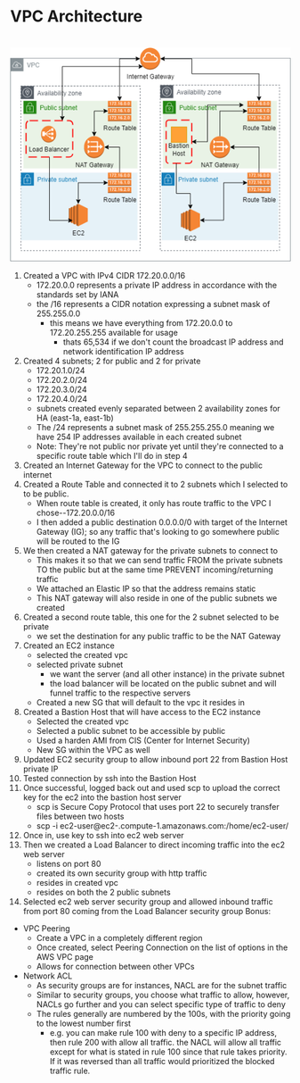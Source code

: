# VPC Architecture
#

![VPC Design](vpcDesign.png)


1. Created a VPC with IPv4 CIDR 172.20.0.0/16
	- 172.20.0.0 represents a private IP address in accordance with the standards set by IANA
	- the /16 represents a CIDR notation expressing a subnet mask of 255.255.0.0
		- this means we have everything from 172.20.0.0 to 172.20.255.255 available for usage
			- thats 65,534 if we don't count the broadcast IP address and network identification IP address
2. Created 4 subnets; 2 for public and 2 for private
	- 172.20.1.0/24
	- 172.20.2.0/24
	- 172.20.3.0/24
	- 172.20.4.0/24
	- subnets created evenly separated between 2 availability zones for HA (east-1a, east-1b)
	- The /24 represents a subnet mask of 255.255.255.0 meaning we have 254 IP addresses available in each created subnet
	- Note: They're not public nor private yet until they're connected to a specific route table which I'll do in step 4
3. Created an Internet Gateway for the VPC to connect to the public internet
4. Created a Route Table and connected it to 2 subnets which I selected to to be public.
	- When route table is created, it only has route traffic to the VPC I chose--172.20.0.0/16
	- I then added a public destination 0.0.0.0/0 with target of the Internet Gateway (IG); so any traffic that's looking to go somewhere public will be routed to the IG
5. We then created a NAT gateway for the private subnets to connect to
	- This makes it so that we can send traffic FROM the private subnets TO the public but at the same time PREVENT incoming/returning traffic
	- We attached an Elastic IP so that the address remains static
	- This NAT gateway will also reside in one of the public subnets we created
6. Created a second route table, this one for the 2 subnet selected to be private
	- we set the destination for any public traffic to be the NAT Gateway
7. Created an EC2 instance
	- selected the created vpc
	- selected private subnet
		- we want the server (and all other instance) in the private subnet
		- the load balancer will be located on the public subnet and will funnel traffic to the respective servers
	- Created a new SG that will default to the vpc it resides in
8. Created a Bastion Host that will have access to the EC2 instance
	- Selected the created vpc
	- Selected a public subnet to be accessible by public
	- Used a harden AMI from CIS (Center for Internet Security)
	- New SG within the VPC as well
9. Updated EC2 security group to allow inbound port 22 from Bastion Host private IP
10. Tested connection by ssh into the Bastion Host
11. Once successful, logged back out and used scp to upload the correct key for the ec2 into the bastion host server
	- scp is Secure Copy Protocol that uses port 22 to securely transfer files between two hosts
	- scp -i <keyUsedForBastion> <keyWeWantToCopy> ec2-user@ec2-<ip>.compute-1.amazonaws.com:/home/ec2-user/
12. Once in, use key to ssh into ec2 web server
13. Then we created a Load Balancer to direct incoming traffic into the ec2 web server
	- listens on port 80
	- created its own security group with http traffic
	- resides in created vpc
	- resides on both the 2 public subnets
14. Selected ec2 web server security group and allowed inbound traffic from port 80 coming from the Load Balancer security group
Bonus:
- VPC Peering
	- Create a VPC in a completely different region
	- Once created, select Peering Connection on the list of options in the AWS VPC page
	- Allows for connection between other VPCs
- Network ACL
	- As security groups are for instances, NACL are for the subnet traffic
	- Similar to security groups, you choose what traffic to allow, however, NACLs go further and you can select specific type of traffic to deny
	- The rules generally are numbered by the 100s, with the priority going to the lowest number first
		- e.g. you can make rule 100 with deny to a specific IP address, then rule 200 with allow all traffic. the NACL will allow all traffic except for what is stated in rule 100 since that rule takes priority. If it was reversed than all traffic would prioritized the blocked traffic rule.